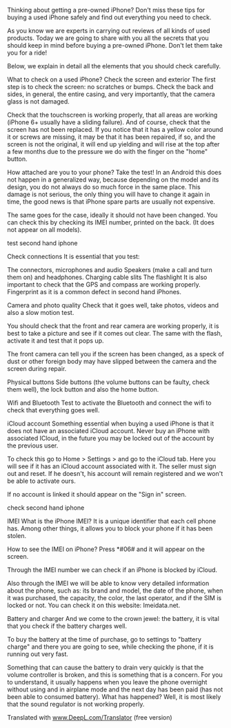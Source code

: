 Thinking about getting a pre-owned iPhone? Don't miss these tips for buying a used iPhone safely and find out everything you need to check.

As you know we are experts in carrying out reviews of all kinds of used products. Today we are going to share with you all the secrets that you should keep in mind before buying a pre-owned iPhone. Don't let them take you for a ride!

Below, we explain in detail all the elements that you should check carefully.

What to check on a used iPhone?
Check the screen and exterior
The first step is to check the screen: no scratches or bumps. Check the back and sides, in general, the entire casing, and very importantly, that the camera glass is not damaged.

Check that the touchscreen is working properly, that all areas are working (iPhone 6+ usually have a sliding failure). And of course, check that the screen has not been replaced. If you notice that it has a yellow color around it or screws are missing, it may be that it has been repaired, if so, and the screen is not the original, it will end up yielding and will rise at the top after a few months due to the pressure we do with the finger on the "home" button.

How attached are you to your phone?
Take the test!
In an Android this does not happen in a generalized way, because depending on the model and its design, you do not always do so much force in the same place. This damage is not serious, the only thing you will have to change it again in time, the good news is that iPhone spare parts are usually not expensive.

The same goes for the case, ideally it should not have been changed. You can check this by checking its IMEI number, printed on the back. (It does not appear on all models).

test second hand iphone

Check connections
It is essential that you test:

The connectors, microphones and audio
Speakers (make a call and turn them on) and headphones.
Charging cable slits
The flashlight
It is also important to check that the GPS and compass are working properly.
Fingerprint as it is a common defect in second hand iPhones.


Camera and photo quality
Check that it goes well, take photos, videos and also a slow motion test.

You should check that the front and rear camera are working properly, it is best to take a picture and see if it comes out clear. The same with the flash, activate it and test that it pops up.

The front camera can tell you if the screen has been changed, as a speck of dust or other foreign body may have slipped between the camera and the screen during repair.

Physical buttons
Side buttons (the volume buttons can be faulty, check them well), the lock button and also the home button.

Wifi and Bluetooth
Test to activate the Bluetooth and connect the wifi to check that everything goes well.

iCloud account
Something essential when buying a used iPhone is that it does not have an associated iCloud account. Never buy an iPhone with associated ICloud, in the future you may be locked out of the account by the previous user.

To check this go to Home > Settings > and go to the iCloud tab.
Here you will see if it has an iCloud account associated with it. The seller must sign out and reset. If he doesn't, his account will remain registered and we won't be able to activate ours.

If no account is linked it should appear on the "Sign in" screen.

check second hand iphone

IMEI
What is the iPhone IMEI?
It is a unique identifier that each cell phone has. Among other things, it allows you to block your phone if it has been stolen.

How to see the IMEI on iPhone?
Press *#06# and it will appear on the screen.

Through the IMEI number we can check if an iPhone is blocked by iCloud.

Also through the IMEI we will be able to know very detailed information about the phone, such as: its brand and model, the date of the phone, when it was purchased, the capacity, the color, the last operator, and if the SIM is locked or not. You can check it on this website: Imeidata.net.

Battery and charger
And we come to the crown jewel: the battery, it is vital that you check if the battery charges well.

To buy the battery at the time of purchase, go to settings to "battery charge" and there you are going to see, while checking the phone, if it is running out very fast.

Something that can cause the battery to drain very quickly is that the volume controller is broken, and this is something that is a concern. For you to understand, it usually happens when you leave the phone overnight without using and in airplane mode and the next day has been paid (has not been able to consumed battery). What has happened? Well, it is most likely that the sound regulator is not working properly.

Translated with www.DeepL.com/Translator (free version)